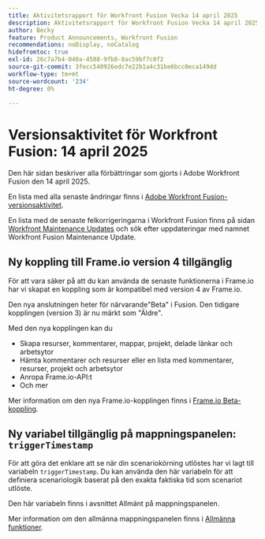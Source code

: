 ```yaml
---
title: Aktivitetsrapport för Workfront Fusion Vecka 14 april 2025
description: Aktivitetsrapport för Workfront Fusion Vecka 14 april 2025
author: Becky
feature: Product Announcements, Workfront Fusion
recommendations: noDisplay, noCatalog
hidefromtoc: true
exl-id: 26c7a7b4-040a-4508-9fb8-8ac59bf7c0f2
source-git-commit: 3fecc540926edc7e22b1a4c31be6bcc0eca149dd
workflow-type: tm+mt
source-wordcount: '234'
ht-degree: 0%

---
```


# Versionsaktivitet för Workfront Fusion: 14 april 2025

Den här sidan beskriver alla förbättringar som gjorts i Adobe Workfront Fusion den 14 april 2025.

En lista med alla senaste ändringar finns i [Adobe Workfront Fusion-versionsaktivitet](/help/workfront-fusion/fusion-product-releases/fusion-release-activity.md).

En lista med de senaste felkorrigeringarna i Workfront Fusion finns på sidan [Workfront Maintenance Updates](https://experienceleague.adobe.com/en/docs/workfront-known-issues/releases/current-updates) och sök efter uppdateringar med namnet Workfront Fusion Maintenance Update.

## Ny koppling till Frame.io version 4 tillgänglig

För att vara säker på att du kan använda de senaste funktionerna i Frame.io har vi skapat en koppling som är kompatibel med version 4 av Frame.io.

Den nya anslutningen heter för närvarande&quot;Beta&quot; i Fusion. Den tidigare kopplingen (version 3) är nu märkt som &quot;Äldre&quot;.

Med den nya kopplingen kan du

* Skapa resurser, kommentarer, mappar, projekt, delade länkar och arbetsytor
* Hämta kommentarer och resurser eller en lista med kommentarer, resurser, projekt och arbetsytor
* Anropa Frame.io-API:t
* Och mer

Mer information om den nya Frame.io-kopplingen finns i [Frame.io Beta-koppling](/help/workfront-fusion/references/apps-and-modules/adobe-connectors/frame-io-modules-new.md).

## Ny variabel tillgänglig på mappningspanelen: `triggerTimestamp`

För att göra det enklare att se när din scenariokörning utlöstes har vi lagt till variabeln `triggerTimestamp`. Du kan använda den här variabeln för att definiera scenariologik baserat på den exakta faktiska tid som scenariot utlöste.

Den här variabeln finns i avsnittet Allmänt på mappningspanelen.

Mer information om den allmänna mappningspanelen finns i [Allmänna funktioner](/help/workfront-fusion/references/mapping-panel/functions/general-functions.md).

